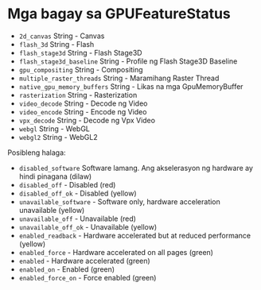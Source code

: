 # Mga bagay sa GPUFeatureStatus

* `2d_canvas` String - Canvas
* `flash_3d` String - Flash
* `flash_stage3d` String - Flash Stage3D
* `flash_stage3d_baseline` String - Profile ng Flash Stage3D Baseline
* `gpu_compositing` String - Compositing
* `multiple_raster_threads` String - Maramihang Raster Thread
* `native_gpu_memory_buffers` String - Likas na mga GpuMemoryBuffer
* `rasterization` String - Rasterization
* `video_decode` String - Decode ng Video
* `video_encode` String - Encode ng Video
* `vpx_decode` String - Decode ng Vpx Video
* `webgl` String - WebGL
* `webgl2` String - WebGL2

Posibleng halaga:

* `disabled_software` Software lamang. Ang akselerasyon ng hardware ay hindi pinagana (dilaw)
* `disabled_off` - Disabled (red)
* `disabled_off_ok` - Disabled (yellow)
* `unavailable_software` - Software only, hardware acceleration unavailable (yellow)
* `unavailable_off` - Unavailable (red)
* `unavailable_off_ok` - Unavailable (yellow)
* `enabled_readback` - Hardware accelerated but at reduced performance (yellow)
* `enabled_force` - Hardware accelerated on all pages (green)
* `enabled` - Hardware accelerated (green)
* `enabled_on` - Enabled (green)
* `enabled_force_on` - Force enabled (green)